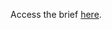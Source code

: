 Access the brief [here](https://online.manchester.ac.uk/webapps/blackboard/content/listContentEditable.jsp?content_id=_15031891_1&course_id=_78238_1).